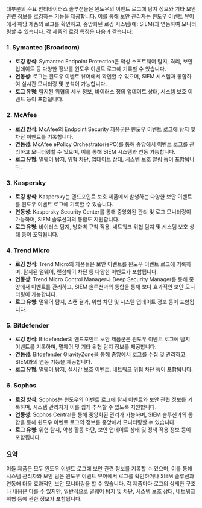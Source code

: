 대부분의 주요 안티바이러스 솔루션들은 윈도우의 이벤트 로그에 탐지 정보와 기타 보안 관련 정보를 로깅하는 기능을 제공합니다. 이를 통해 보안 관리자는 윈도우 이벤트 뷰어에서 해당 제품의 로그를 확인하고, 중앙화된 로깅 시스템(예: SIEM)과 연동하여 모니터링할 수 있습니다. 각 제품의 로깅 특징은 다음과 같습니다:

### 1. **Symantec (Broadcom)**
   - **로깅 방식**: Symantec Endpoint Protection은 악성 소프트웨어 탐지, 격리, 보안 업데이트 등 다양한 정보를 윈도우 이벤트 로그에 기록할 수 있습니다.
   - **연동성**: 로그는 윈도우 이벤트 뷰어에서 확인할 수 있으며, SIEM 시스템과 통합하여 실시간 모니터링 및 분석이 가능합니다.
   - **로그 유형**: 탐지된 위협의 세부 정보, 바이러스 정의 업데이트 상태, 시스템 보호 이벤트 등이 포함됩니다.

### 2. **McAfee**
   - **로깅 방식**: McAfee의 Endpoint Security 제품군은 윈도우 이벤트 로그에 탐지 및 차단 이벤트를 기록합니다.
   - **연동성**: McAfee ePolicy Orchestrator(ePO)를 통해 중앙에서 이벤트 로그를 관리하고 모니터링할 수 있으며, 이를 통해 SIEM 시스템과 연동 가능합니다.
   - **로그 유형**: 멀웨어 탐지, 위협 차단, 업데이트 상태, 시스템 보호 알림 등이 포함됩니다.

### 3. **Kaspersky**
   - **로깅 방식**: Kaspersky는 엔드포인트 보호 제품에서 발생하는 다양한 보안 이벤트를 윈도우 이벤트 로그에 기록할 수 있습니다.
   - **연동성**: Kaspersky Security Center를 통해 중앙화된 관리 및 로그 모니터링이 가능하며, SIEM 솔루션과의 통합도 지원합니다.
   - **로그 유형**: 바이러스 탐지, 방화벽 규칙 적용, 네트워크 위협 탐지 및 시스템 보호 상태 등이 포함됩니다.

### 4. **Trend Micro**
   - **로깅 방식**: Trend Micro의 제품들은 보안 이벤트를 윈도우 이벤트 로그에 기록하며, 탐지된 멀웨어, 랜섬웨어 차단 등 다양한 이벤트가 포함됩니다.
   - **연동성**: Trend Micro Control Manager나 Deep Security Manager를 통해 중앙에서 이벤트를 관리하고, SIEM 솔루션과의 통합을 통해 보다 효과적인 보안 모니터링이 가능합니다.
   - **로그 유형**: 멀웨어 탐지, 스캔 결과, 위협 차단 및 시스템 업데이트 정보 등이 포함됩니다.

### 5. **Bitdefender**
   - **로깅 방식**: Bitdefender의 엔드포인트 보안 제품군은 윈도우 이벤트 로그에 탐지 이벤트를 기록하며, 멀웨어 및 기타 위협 탐지 정보를 제공합니다.
   - **연동성**: Bitdefender GravityZone을 통해 중앙에서 로그를 수집 및 관리하고, SIEM과의 연동 기능을 제공합니다.
   - **로그 유형**: 멀웨어 탐지, 실시간 보호 이벤트, 네트워크 위협 차단 등이 포함됩니다.

### 6. **Sophos**
   - **로깅 방식**: Sophos는 윈도우의 이벤트 로그에 탐지 이벤트와 보안 관련 정보를 기록하며, 시스템 관리자가 이를 쉽게 추적할 수 있도록 지원합니다.
   - **연동성**: Sophos Central을 통해 중앙화된 관리가 가능하며, SIEM 솔루션과의 통합을 통해 윈도우 이벤트 로그의 정보를 중앙에서 모니터링할 수 있습니다.
   - **로그 유형**: 위협 탐지, 악성 활동 차단, 보안 업데이트 상태 및 정책 적용 정보 등이 포함됩니다.

### 요약
이들 제품은 모두 윈도우 이벤트 로그에 보안 관련 정보를 기록할 수 있으며, 이를 통해 시스템 관리자와 보안 팀은 윈도우 이벤트 뷰어에서 로그를 확인하거나 SIEM 솔루션과 연동해 더욱 효과적인 보안 모니터링을 할 수 있습니다. 각 제품마다 로그의 상세한 구조나 내용은 다를 수 있지만, 일반적으로 멀웨어 탐지 및 차단, 시스템 보호 상태, 네트워크 위협 등에 관한 정보가 포함됩니다.
